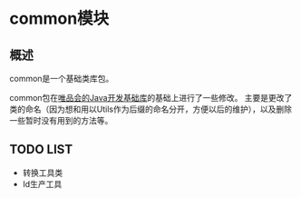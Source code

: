 # common模块

## 概述

common是一个基础类库包。

common包在[唯品会的Java开发基础库](https://github.com/vipshop/vjtools/tree/master/vjkit)的基础上进行了一些修改。
主要是更改了类的命名（因为想和用以Utils作为后缀的命名分开，方便以后的维护），以及删除一些暂时没有用到的方法等。

## TODO LIST

- 转换工具类
- Id生产工具